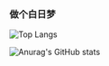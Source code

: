 ### 做个白日梦
![Top Langs](https://github-readme-stats.vercel.app/api/top-langs/?username=kikyoluka&layout=compact&theme=calm)

![Anurag's GitHub stats](https://github-readme-stats.vercel.app/api?username=kikyoluka&show_icons=true&theme=calm)
<!--
**sanshiliuxiao/sanshiliuxiao** is a ✨ _special_ ✨ repository because its `README.md` (this file) appears on your GitHub profile.

Here are some ideas to get you started:

- 🔭 I’m currently working on ...
- 🌱 I’m currently learning ...
- 👯 I’m looking to collaborate on ...
- 🤔 I’m looking for help with ...
- 💬 Ask me about ...
- 📫 How to reach me: ...
- 😄 Pronouns: ...
- ⚡ Fun fact: ...
-->
